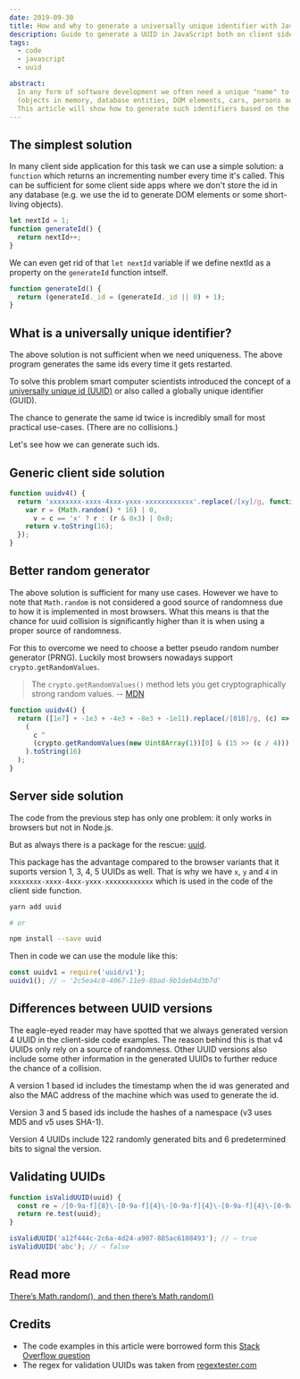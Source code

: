 ```yaml
---
date: 2019-09-30
title: How and why to generate a universally unique identifier with JavaScript
description: Guide to generate a UUID in JavaScript both on client side and on server side
tags:
  - code
  - javascript
  - uuid

abstract:
  In any form of software development we often need a unique "name" to identify pieces of information
  (objects in memory, database entities, DOM elements, cars, persons and so on).
  This article will show how to generate such identifiers based on the needs, from simplest to more complex solutions.
---
```


## The simplest solution

In many client side application for this task we can use a simple solution: a `function` which returns an incrementing number every time it's called. This can be sufficient for some client side apps where we don't store the id in any database (e.g. we use the id to generate DOM elements or some short-living objects).

```js
let nextId = 1;
function generateId() {
  return nextId++;
}
```

We can even get rid of that `let nextId` variable if we define nextId as a property on the `generateId` function intself.

```js
function generateId() {
  return (generateId._id = (generateId._id || 0) + 1);
}
```

## What is a universally unique identifier?

The above solution is not sufficient when we need uniqueness. The above program generates the same ids every time it gets restarted.

To solve this problem smart computer scientists introduced the concept of a [universally unique id (UUID)](https://en.wikipedia.org/wiki/Universally_unique_identifier) or also called a globally unique identifier (GUID).

The chance to generate the same id twice is incredibly small for most practical use-cases. (There are no collisions.)

Let's see how we can generate such ids.

## Generic client side solution

```js
function uuidv4() {
  return 'xxxxxxxx-xxxx-4xxx-yxxx-xxxxxxxxxxxx'.replace(/[xy]/g, function (c) {
    var r = (Math.random() * 16) | 0,
      v = c == 'x' ? r : (r & 0x3) | 0x8;
    return v.toString(16);
  });
}
```

## Better random generator

The above solution is sufficient for many use cases. However we have to note that `Math.random` is not considered a good source of randomness due to how it is implemented in most browsers. What this means is that the chance for uuid collision is significantly higher than it is when using a proper source of randomness.

For this to overcome we need to choose a better pseudo random number generator (PRNG). Luckily most browsers nowadays support `crypto.getRandomValues`.

> The `crypto.getRandomValues()` method lets you get cryptographically strong random values. -- [MDN](https://developer.mozilla.org/en-US/docs/Web/API/Crypto/getRandomValues)

```js
function uuidv4() {
  return ([1e7] + -1e3 + -4e3 + -8e3 + -1e11).replace(/[018]/g, (c) =>
    (
      c ^
      (crypto.getRandomValues(new Uint8Array(1))[0] & (15 >> (c / 4)))
    ).toString(16)
  );
}
```

## Server side solution

The code from the previous step has only one problem: it only works in browsers but not in Node.js.

But as always there is a package for the rescue: [uuid](https://www.npmjs.com/package/uuid).

This package has the advantage compared to the browser variants that it suports version 1, 3, 4, 5 UUIDs as well. That is why we have `x`, `y` and `4` in `xxxxxxxx-xxxx-4xxx-yxxx-xxxxxxxxxxxx` which is used in the code of the client side function.

```bash
yarn add uuid

# or

npm install --save uuid
```

Then in code we can use the module like this:

```js
const uuidv1 = require('uuid/v1');
uuidv1(); // ⇨ '2c5ea4c0-4067-11e9-8bad-9b1deb4d3b7d'
```

## Differences between UUID versions

The eagle-eyed reader may have spotted that we always generated version 4 UUID in the client-side code examples. The reason behind this is that v4 UUIDs only rely on a source of randomness. Other UUID versions also include some other information in the generated UUIDs to further reduce the chance of a collision.

A version 1 based id includes the timestamp when the id was generated and also the MAC address of the machine which was used to generate the id.

Version 3 and 5 based ids include the hashes of a namespace (v3 uses MD5 and v5 uses SHA-1).

Version 4 UUIDs include 122 randomly generated bits and 6 predetermined bits to signal the version.

## Validating UUIDs

```js
function isValidUUID(uuid) {
  const re = /[0-9a-f]{8}\-[0-9a-f]{4}\-[0-9a-f]{4}\-[0-9a-f]{4}\-[0-9a-f]{12}/i;
  return re.test(uuid);
}

isValidUUID('a12f444c-2c6a-4d24-a907-885ac6108493'); // ⇨ true
isValidUUID('abc'); // ⇨ false
```

## Read more

[There’s Math.random(), and then there’s Math.random()](https://v8.dev/blog/math-random)

## Credits

- The code examples in this article were borrowed form this [Stack Overflow question](https://stackoverflow.com/questions/105034/create-guid-uuid-in-javascript)
- The regex for validation UUIDs was taken from [regextester.com](https://www.regextester.com/99148)

